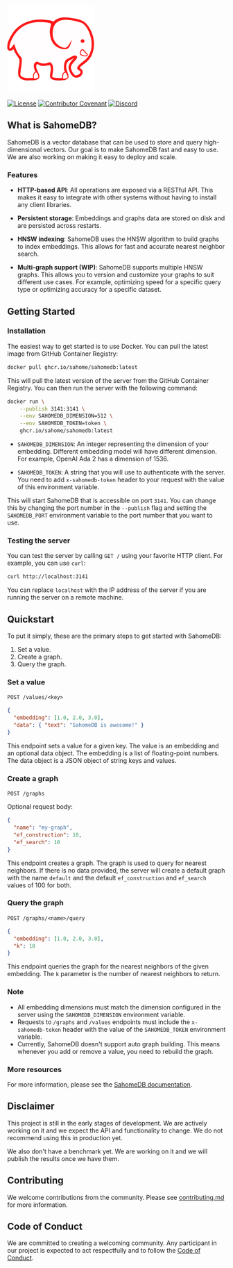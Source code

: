 ![Oasys](/assets/banner.png)

[![License](https://img.shields.io/badge/License-Apache_2.0-blue.svg?style=for-the-badge)](https://opensource.org/licenses/Apache-2.0)
[![Contributor Covenant](https://img.shields.io/badge/Contributor%20Covenant-2.1-4baaaa.svg?style=for-the-badge)](/docs/code_of_conduct.md)
[![Discord](https://img.shields.io/discord/1182432298382131200?logo=discord&logoColor=%23ffffff&label=Discord&style=for-the-badge)](https://discord.gg/bDhQrkqNdsP4)

## What is SahomeDB?

SahomeDB is a vector database that can be used to store and query high-dimensional vectors. Our goal is to make SahomeDB fast and easy to use. We are also working on making it easy to deploy and scale.

### Features

- **HTTP-based API**: All operations are exposed via a RESTful API. This makes it easy to integrate with other systems without having to install any client libraries.

- **Persistent storage**: Embeddings and graphs data are stored on disk and are persisted across restarts.

- **HNSW indexing**: SahomeDB uses the HNSW algorithm to build graphs to index embeddings. This allows for fast and accurate nearest neighbor search.

- **Multi-graph support (WIP)**: SahomeDB supports multiple HNSW graphs. This allows you to version and customize your graphs to suit different use cases. For example, optimizing speed for a specific query type or optimizing accuracy for a specific dataset.

## Getting Started

### Installation

The easiest way to get started is to use Docker. You can pull the latest image from GitHub Container Registry:

```bash
docker pull ghcr.io/sahome/sahomedb:latest
```

This will pull the latest version of the server from the GitHub Container Registry. You can then run the server with the following command:

```bash
docker run \
    --publish 3141:3141 \
    --env SAHOMEDB_DIMENSION=512 \
    --env SAHOMEDB_TOKEN=token \
    ghcr.io/sahome/sahomedb:latest
```

- `SAHOMEDB_DIMENSION`: An integer representing the dimension of your embedding. Different embedding model will have different dimension. For example, OpenAI Ada 2 has a dimension of 1536.

- `SAHOMEDB_TOKEN`: A string that you will use to authenticate with the server. You need to add `x-sahomedb-token` header to your request with the value of this environment variable.

This will start SahomeDB that is accessible on port `3141`. You can change this by changing the port number in the `--publish` flag and setting the `SAHOMEDB_PORT` environment variable to the port number that you want to use.

### Testing the server

You can test the server by calling `GET /` using your favorite HTTP client. For example, you can use `curl`:

```bash
curl http://localhost:3141
```

You can replace `localhost` with the IP address of the server if you are running the server on a remote machine.

## Quickstart

To put it simply, these are the primary steps to get started with SahomeDB:

1. Set a value.
2. Create a graph.
3. Query the graph.

### Set a value

```
POST /values/<key>
```

```json
{
  "embedding": [1.0, 2.0, 3.0],
  "data": { "text": "SahomeDB is awesome!" }
}
```

This endpoint sets a value for a given key. The value is an embedding and an optional data object. The embedding is a list of floating-point numbers. The data object is a JSON object of string keys and values.

### Create a graph

```
POST /graphs
```

Optional request body:

```json
{
  "name": "my-graph",
  "ef_construction": 10,
  "ef_search": 10
}
```

This endpoint creates a graph. The graph is used to query for nearest neighbors. If there is no data provided, the server will create a default graph with the name `default` and the default `ef_construction` and `ef_search` values of 100 for both.

### Query the graph

```
POST /graphs/<name>/query
```

```json
{
  "embedding": [1.0, 2.0, 3.0],
  "k": 10
}
```

This endpoint queries the graph for the nearest neighbors of the given embedding. The `k` parameter is the number of nearest neighbors to return.

### Note

- All embedding dimensions must match the dimension configured in the server using the `SAHOMEDB_DIMENSION` environment variable.
- Requests to `/graphs` and `/values` endpoints must include the `x-sahomedb-token` header with the value of the `SAHOMEDB_TOKEN` environment variable.
- Currently, SahomeDB doesn't support auto graph building. This means whenever you add or remove a value, you need to rebuild the graph.

### More resources

For more information, please see the [SahomeDB documentation](https://www.sahome.com/docs).

## Disclaimer

This project is still in the early stages of development. We are actively working on it and we expect the API and functionality to change. We do not recommend using this in production yet.

We also don't have a benchmark yet. We are working on it and we will publish the results once we have them.

## Contributing

We welcome contributions from the community. Please see [contributing.md](/docs/contributing.md) for more information.

## Code of Conduct

We are committed to creating a welcoming community. Any participant in our project is expected to act respectfully and to follow the [Code of Conduct](/docs/code_of_conduct.md).
